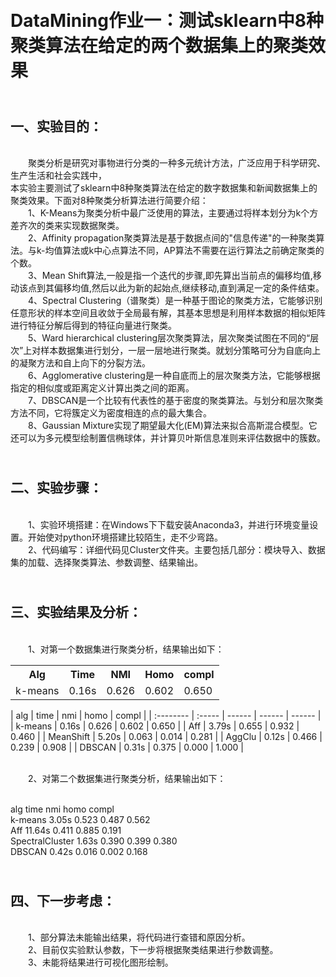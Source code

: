 <br />DataMining作业一：测试sklearn中8种聚类算法在给定的两个数据集上的聚类效果
=

<br />一、实验目的：
-

<br />&emsp;&emsp;聚类分析是研究对事物进行分类的一种多元统计方法，广泛应用于科学研究、生产生活和社会实践中，<br />本实验主要测试了sklearn中8种聚类算法在给定的数字数据集和新闻数据集上的聚类效果。下面对8种聚类分析算法进行简要介绍：
<br />&emsp;&emsp;1、K-Means为聚类分析中最广泛使用的算法，主要通过将样本划分为k个方差齐次的类来实现数据聚类。
<br />&emsp;&emsp;2、Affinity propagation聚类算法是基于数据点间的"信息传递"的一种聚类算法。与k-均值算法或k中心点算法不同，AP算法不需要在运行算法之前确定聚类的个数。
<br />&emsp;&emsp;3、Mean Shift算法,一般是指一个迭代的步骤,即先算出当前点的偏移均值,移动该点到其偏移均值,然后以此为新的起始点,继续移动,直到满足一定的条件结束。
<br />&emsp;&emsp;4、Spectral Clustering（谱聚类）是一种基于图论的聚类方法，它能够识别任意形状的样本空间且收敛于全局最有解，其基本思想是利用样本数据的相似矩阵进行特征分解后得到的特征向量进行聚类。
<br />&emsp;&emsp;5、Ward hierarchical clustering层次聚类算法，层次聚类试图在不同的“层次”上对样本数据集进行划分，一层一层地进行聚类。就划分策略可分为自底向上的凝聚方法和自上向下的分裂方法。
<br />&emsp;&emsp;6、Agglomerative clustering是一种自底而上的层次聚类方法，它能够根据指定的相似度或距离定义计算出类之间的距离。
<br />&emsp;&emsp;7、DBSCAN是一个比较有代表性的基于密度的聚类算法。与划分和层次聚类方法不同，它将簇定义为密度相连的点的最大集合。
<br />&emsp;&emsp;8、Gaussian Mixture实现了期望最大化(EM)算法来拟合高斯混合模型。它还可以为多元模型绘制置信椭球体，并计算贝叶斯信息准则来评估数据中的簇数。

<br />二、实验步骤：
-

<br />&emsp;&emsp;1、实验环境搭建：在Windows下下载安装Anaconda3，并进行环境变量设置。开始使对python环境搭建比较陌生，走不少弯路。
<br />&emsp;&emsp;2、代码编写：详细代码见Cluster文件夹。主要包括几部分：模块导入、数据集的加载、选择聚类算法、参数调整、结果输出。

<br />三、实验结果及分析：
-

<br />&emsp;&emsp;1、对第一个数据集进行聚类分析，结果输出如下：
<br /><table>
        <tr>
              <th>Alg</th>
              <th>Time</th>
              <th>NMI</th>
              <th>Homo</th>
              <th>compl</th>
        </tr>
        <tr>
            <td>k-means</td>
            <td>0.16s </td>
            <td>0.626</td>
            <td>0.602 </td>
            <td>0.650</td>
         </tr>
      <table>
      | alg       | time    | nmi    | homo   | compl  |
      | :-------- | :-----  | ------ | ------ | ------ |
      | k-means   | 0.16s   | 0.626  | 0.602  | 0.650  |
      | Aff       | 3.79s   | 0.655  | 0.932  | 0.460  |
      | MeanShift | 5.20s   | 0.063  | 0.014  | 0.281  |
      | AggClu    | 0.12s   | 0.466  | 0.239  | 0.908  |
      | DBSCAN    | 0.31s   | 0.375  | 0.000  | 1.000  |
      
<br />&emsp;&emsp;2、对第二个数据集进行聚类分析，结果输出如下：
<tr><br />alg       time    nmi     homo    compl
<br />k-means       3.05s   0.523   0.487   0.562
<br />Aff             11.64s  0.411   0.885   0.191
<br />SpectralCluster 1.63s   0.390   0.399   0.380
<br />DBSCAN          0.42s   0.016   0.002   0.168
  
<br />四、下一步考虑：
-
<br />&emsp;&emsp;1、部分算法未能输出结果，将代码进行查错和原因分析。
<br />&emsp;&emsp;2、目前仅实验默认参数，下一步将根据聚类结果进行参数调整。
<br />&emsp;&emsp;3、未能将结果进行可视化图形绘制。  
